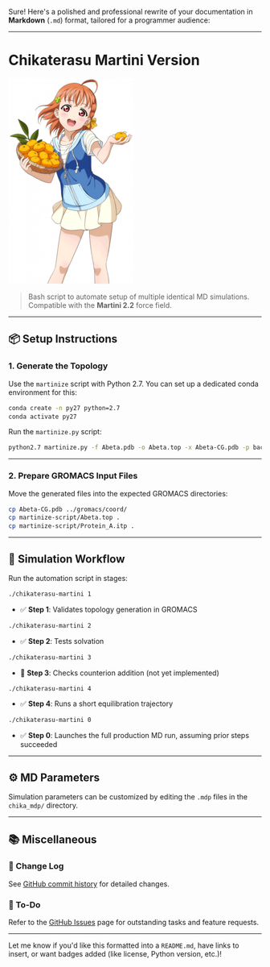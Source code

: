 Sure! Here's a polished and professional rewrite of your documentation in **Markdown** (`.md`) format, tailored for a programmer audience:

---

# Chikaterasu Martini Version

![Chikaterasu Logo](logo.png)

> Bash script to automate setup of multiple identical MD simulations.  
> Compatible with the **Martini 2.2** force field.

---

## 📦 Setup Instructions

### 1. Generate the Topology

Use the `martinize` script with Python 2.7. You can set up a dedicated conda environment for this:

```bash
conda create -n py27 python=2.7
conda activate py27
```

Run the `martinize.py` script:

```bash
python2.7 martinize.py -f Abeta.pdb -o Abeta.top -x Abeta-CG.pdb -p backbone
```

---

### 2. Prepare GROMACS Input Files

Move the generated files into the expected GROMACS directories:

```bash
cp Abeta-CG.pdb ../gromacs/coord/
cp martinize-script/Abeta.top .
cp martinize-script/Protein_A.itp .
```

---

## 🚀 Simulation Workflow

Run the automation script in stages:

```bash
./chikaterasu-martini 1
```

- ✅ **Step 1**: Validates topology generation in GROMACS

```bash
./chikaterasu-martini 2
```

- ✅ **Step 2**: Tests solvation

```bash
./chikaterasu-martini 3
```

- 🚧 **Step 3**: Checks counterion addition (not yet implemented)

```bash
./chikaterasu-martini 4
```

- ✅ **Step 4**: Runs a short equilibration trajectory

```bash
./chikaterasu-martini 0
```

- ✅ **Step 0**: Launches the full production MD run, assuming prior steps succeeded

---

## ⚙️ MD Parameters

Simulation parameters can be customized by editing the `.mdp` files in the `chika_mdp/` directory.

---

## 📚 Miscellaneous

### 📝 Change Log

See [GitHub commit history](#) for detailed changes.

### 📌 To-Do

Refer to the [GitHub Issues](#) page for outstanding tasks and feature requests.

---

Let me know if you'd like this formatted into a `README.md`, have links to insert, or want badges added (like license, Python version, etc.)!
